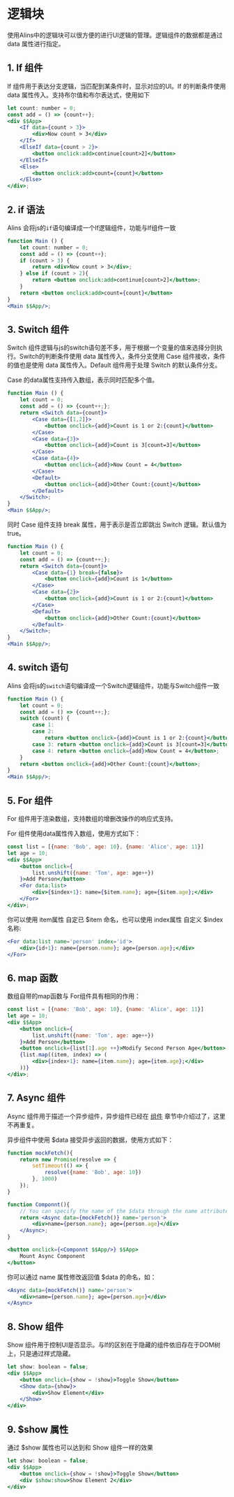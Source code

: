 # 逻辑块

使用Alins中的逻辑块可以很方便的进行UI逻辑的管理。逻辑组件的数据都是通过 data 属性进行指定。

## 1. If 组件

If 组件用于表达分支逻辑，当匹配到某条件时，显示对应的UI。If 的判断条件使用 data 属性传入。支持布尔值和布尔表达式，使用如下

<CodeBox/>

```jsx
let count: number = 0;
const add = () => {count++};
<div $$App>
    <If data={count > 3}>
        <div>Now count > 3</div>
    </If>
    <ElseIf data={count > 2}>
        <button onclick:add>continue[count>2]</button>
    </ElseIf>
    <Else>
        <button onclick:add>count={count}</button>
    </Else>
</div>;
```

## 2. if 语法

Alins 会将js的`if`语句编译成一个If逻辑组件，功能与If组件一致

<CodeBox/>

```jsx
function Main () {
    let count: number = 0;
    const add = () => {count++};
    if (count > 3) {
        return <div>Now count > 3</div>;
    } else if (count > 2){
        return <button onclick:add>continue[count>2]</button>;
    }
    return <button onclick:add>count={count}</button>
}
<Main $$App/>;
```

## 3. Switch 组件

Switch 组件逻辑与js的switch语句差不多，用于根据一个变量的值来选择分则执行。Switch的判断条件使用 data 属性传入，条件分支使用 Case 组件接收，条件的值也是使用 data 属性传入。Default 组件用于处理 Switch 的默认条件分支。

Case 的data属性支持传入数组，表示同时匹配多个值。

<CodeBox/>

```jsx
function Main () {
    let count = 0;
    const add = () => {count++;};
    return <Switch data={count}>
        <Case data={[1,2]}>
            <button onclick={add}>Count is 1 or 2:{count}</button>
        </Case>
        <Case data={3}>
            <button onclick={add}>Count is 3[count=3]</button>
        </Case>
        <Case data={4}>
            <button onclick={add}>Now Count = 4</button>
        </Case>
        <Default>
            <button onclick={add}>Other Count:{count}</button>
        </Default>
    </Switch>;
}
<Main $$App/>;
```

同时 Case 组件支持 break 属性，用于表示是否立即跳出 Switch 逻辑。默认值为true。

<CodeBox/>

```jsx
function Main () {
    let count = 0;
    const add = () => {count++;};
    return <Switch data={count}>
        <Case data={1} break={false}>
            <button onclick={add}>Count is 1</button>
        </Case>
        <Case data={2}>
            <button onclick={add}>Count is 1 or 2:{count}</button>
        </Case>
        <Default>
            <button onclick={add}>Other Count:{count}</button>
        </Default>
    </Switch>;
}
<Main $$App/>;
```

## 4. switch 语句

Alins 会将js的`switch`语句编译成一个Switch逻辑组件，功能与Switch组件一致

<CodeBox/>

```jsx
function Main () {
    let count = 0;
    const add = () => {count++;};
    switch (count) {
        case 1:
        case 2:
            return <button onclick={add}>Count is 1 or 2:{count}</button>;
        case 3: return <button onclick={add}>Count is 3[count=3]</button>;
        case 4: return <button onclick={add}>Now Count = 4</button>;
    }
    return <button onclick={add}>Other Count:{count}</button>;
}
<Main $$App/>;
```

## 5. For 组件

For 组件用于渲染数组，支持数组的增删改操作的响应式支持。

For 组件使用data属性传入数组，使用方式如下：

<CodeBox/>

```jsx
const list = [{name: 'Bob', age: 10}, {name: 'Alice', age: 11}]
let age = 10;
<div $$App>
    <button onclick={
        list.unshift({name: 'Tom', age: age++})
    }>Add Person</button>
    <For data:list>
        <div>{$index+1}: name={$item.name}; age={$item.age};</div>
    </For>
</div>;
```

你可以使用 item属性 自定已 $item 命名，也可以使用 index属性 自定义 $index 名称:

```jsx
<For data:list name='person' index='id'>
    <div>{id+1}: name={person.name}; age={person.age};</div>
</For>
```

## 6. map 函数

数组自带的map函数与 For组件具有相同的作用：

<CodeBox/>

```jsx
const list = [{name: 'Bob', age: 10}, {name: 'Alice', age: 11}]
let age = 10;
<div $$App>
    <button onclick={
        list.unshift({name: 'Tom', age: age++})
    }>Add Person</button>
    <button onclick={list[1].age ++}>Modify Second Person Age</button>
    {list.map((item, index) => (
        <div>{index+1}: name={item.name}; age={item.age};</div>
    ))}
</div>;
```

## 7. Async 组件

Async 组件用于描述一个异步组件，异步组件已经在 [组件](./component) 章节中介绍过了，这里不再重复。

异步组件中使用 $data 接受异步返回的数据，使用方式如下：

<CodeBox/>

```jsx
function mockFetch(){
    return new Promise(resolve => {
        setTimeout(() => {
            resolve({name: 'Bob', age: 10})
        }, 1000)
    });
}

function Componnt(){
    // You can specify the name of the $data through the name attribute: name='persion'
    return <Async data={mockFetch()} name='person'>
        <div>name={person.name}; age={person.age}</div>
    </Async>;
}

<button onclick={<Componnt $$App/>} $$App>
    Mount Async Component
</button>
```

你可以通过 name 属性修改返回值 $data 的命名，如：

```jsx
<Async data={mockFetch()} name='person'>
    <div>name={person.name}; age={person.age}</div>
</Async>
```

## 8. Show 组件

Show 组件用于控制UI是否显示。与If的区别在于隐藏的组件依旧存在于DOM树上，只是通过样式隐藏。

<CodeBox/>

```jsx
let show: boolean = false;
<div $$App>
    <button onclick={show = !show}>Toggle Show</button>
    <Show data={show}>
        <div>Show Element</div>
    </Show>
</div>
```

## 9. $show 属性

通过 $show 属性也可以达到和 Show 组件一样的效果

<CodeBox/>

```jsx
let show: boolean = false;
<div $$App>
    <button onclick={show = !show}>Toggle Show</button>
    <div $show:show>Show Element 2</div>
</div>
```

        